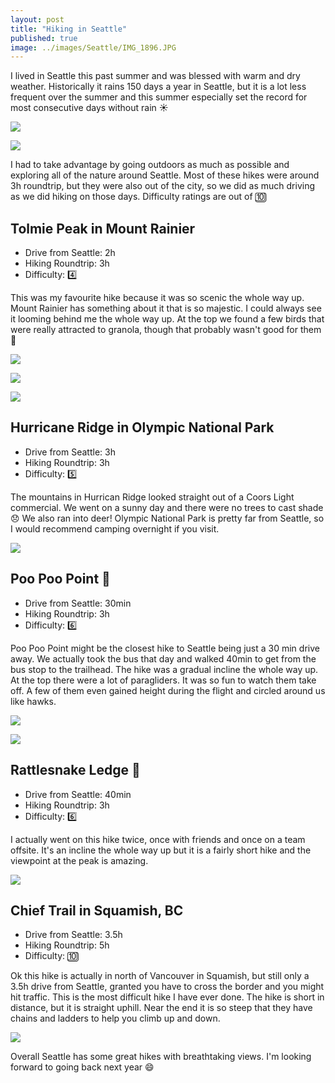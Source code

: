 ```yaml
---
layout: post
title: "Hiking in Seattle"
published: true
image: ../images/Seattle/IMG_1896.JPG
---
```

I lived in Seattle this past summer and was blessed with warm and dry weather. Historically it rains 150 days a year in Seattle, but it is a lot less frequent over the summer and this summer especially set the record for most consecutive days without rain ☀️

![](../images/Seattle/warm.png)

![](../images/Seattle/rain.png)

I had to take advantage by going outdoors as much as possible and exploring all of the nature around Seattle. Most of these hikes were around 3h roundtrip, but they were also out of the city, so we did as much driving as we did hiking on those days. Difficulty ratings are out of 🔟

## Tolmie Peak in Mount Rainier
* Drive from Seattle: 2h
* Hiking Roundtrip: 3h
* Difficulty: 4️⃣

This was my favourite hike because it was so scenic the whole way up. Mount Rainier has something about it that is so majestic. I could always see it looming behind me the whole way up. At the top we found a few birds that were really attracted to granola, though that probably wasn't good for them 😬

![](../images/Seattle/IMG_1856.JPG)

![](../images/Seattle/IMG_1896.JPG)

![](../images/Seattle/IMG_2034.JPG)

## Hurricane Ridge in Olympic National Park
* Drive from Seattle: 3h
* Hiking Roundtrip: 3h
* Difficulty: 5️⃣

The mountains in Hurrican Ridge looked straight out of a Coors Light commercial. We went on a sunny day and there were no trees to cast shade 😞 We also ran into deer! Olympic National Park is pretty far from Seattle, so I would recommend camping overnight if you visit.

![](../images/Seattle/IMG_1259.JPG)

## Poo Poo Point 💩
* Drive from Seattle: 30min
* Hiking Roundtrip: 3h
* Difficulty: 6️⃣

Poo Poo Point might be the closest hike to Seattle being just a 30 min drive away. We actually took the bus that day and walked 40min to get from the bus stop to the trailhead. The hike was a gradual incline the whole way up. At the top there were a lot of paragliders. It was so fun to watch them take off. A few of them even gained height during the flight and circled around us like hawks.

![](../images/Seattle/IMG_0431.JPG)

![](../images/Seattle/IMG_0447.JPG)

## Rattlesnake Ledge 🐍
* Drive from Seattle: 40min
* Hiking Roundtrip: 3h
* Difficulty: 6️⃣

I actually went on this hike twice, once with friends and once on a team offsite. It's an incline the whole way up but it is a fairly short hike and the viewpoint at the peak is amazing.

![](../images/Seattle/IMG_0074.JPG)

## Chief Trail in Squamish, BC
* Drive from Seattle: 3.5h
* Hiking Roundtrip: 5h
* Difficulty: 🔟

Ok this hike is actually in north of Vancouver in Squamish, but still only a 3.5h drive from Seattle, granted you have to cross the border and you might hit traffic. This is the most difficult hike I have ever done. The hike is short in distance, but it is straight uphill. Near the end it is so steep that they have chains and ladders to help you climb up and down.

![](../images/Seattle/IMG_0295.JPG)

Overall Seattle has some great hikes with breathtaking views. I'm looking forward to going back next year 😄
